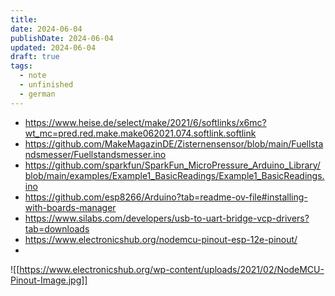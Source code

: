 ```yaml
---
title: 
date: 2024-06-04
publishDate: 2024-06-04
updated: 2024-06-04
draft: true
tags:
  - note
  - unfinished
  - german
---
```

 
- https://www.heise.de/select/make/2021/6/softlinks/x6mc?wt_mc=pred.red.make.make062021.074.softlink.softlink
- https://github.com/MakeMagazinDE/Zisternensensor/blob/main/Fuellstandsmesser/Fuellstandsmesser.ino
- https://github.com/sparkfun/SparkFun_MicroPressure_Arduino_Library/blob/main/examples/Example1_BasicReadings/Example1_BasicReadings.ino
- https://github.com/esp8266/Arduino?tab=readme-ov-file#installing-with-boards-manager
- https://www.silabs.com/developers/usb-to-uart-bridge-vcp-drivers?tab=downloads
- https://www.electronicshub.org/nodemcu-pinout-esp-12e-pinout/
- 



![[https://www.electronicshub.org/wp-content/uploads/2021/02/NodeMCU-Pinout-Image.jpg]]
